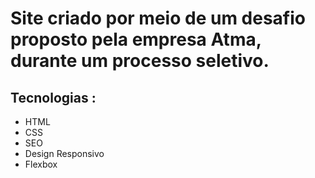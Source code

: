 # Site criado por meio de um desafio proposto pela empresa Atma, durante um processo seletivo.

## Tecnologias : 

* HTML
* CSS
* SEO
* Design Responsivo
* Flexbox

